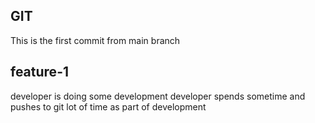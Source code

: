## GIT
This is the first commit from main branch

## feature-1
developer is doing some development
developer spends sometime and pushes to git lot of time as part of development
